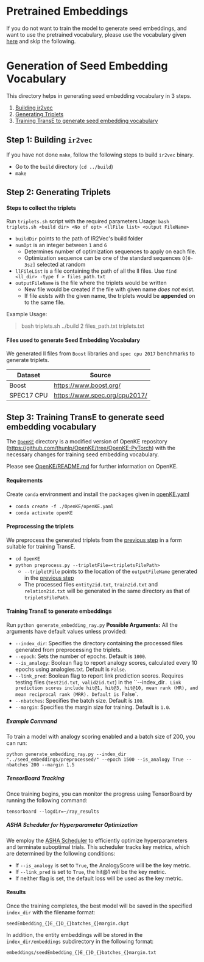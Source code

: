 # Pretrained Embeddings
If you do not want to train the model to generate seed embeddings, and want to use the pretrained vocabulary, please use the vocabulary given [here](../vocabulary) and skip the following.

# Generation of Seed Embedding Vocabulary
This directory helps in generating seed embedding vocabulary in 3 steps.
1. [Building ir2vec](#step-1-building-ir2vec)
2. [Generating Triplets](#step-2-generating-triplets)
3. [Training TransE to generate seed embedding vocabulary](#step-3-training-transe-to-generate-seed-embedding-vocabulary)

## Step 1: Building `ir2vec`
If you have not done `make`, follow the following steps to build `ir2vec` binary.
* Go to the `build` directory (`cd ../build`)
* `make`

## Step 2: Generating Triplets
#### Steps to collect the triplets
 Run `triplets.sh` script with the required parameters
 Usage: `bash triplets.sh <build dir> <No of opt> <llFile list> <output FileName>`
* `buildDir` points to the path of IR2Vec's build folder
* `numOpt` is an integer between `1` and `6`
    * Determines number of optimization sequences to apply on each file.
    * Optimization sequence can be one of the standard sequences `O[0-3sz]` selected at random
* `llFileList` is a file containing the path of all the ll files. Use `find <ll_dir> -type f > files_path.txt`
* `outputFileName` is the file where the triplets would be written
    * New file would be created if the file with given name *does not* exist.
    * If file *exists* with the given name, the triplets would be **appended** on to the same file.

Example Usage:
> bash triplets.sh ../build 2 files_path.txt triplets.txt

#### Files used to generate Seed Embedding Vocabulary
We generated ll files from `Boost` libraries and `spec cpu 2017` benchmarks to generate triplets.

Dataset | Source
------------ | -------------
Boost | https://www.boost.org/
SPEC17 CPU | https://www.spec.org/cpu2017/

## Step 3: Training TransE to generate seed embedding vocabulary
The [`OpenKE`](./OpenKE) directory is a modified version of OpenKE repository (https://github.com/thunlp/OpenKE/tree/OpenKE-PyTorch) with the necessary changes for training seed embedding vocabulary.

Please see [OpenKE/README.md](./OpenKE/README.md) for further information on OpenKE.

#### Requirements
Create `conda` environment and install the packages given in [openKE.yaml](./OpenKE/openKE.yaml)
* `conda create -f ./OpenKE/openKE.yaml`
* `conda activate openKE`

#### Preprocessing the triplets
We preprocess the generated triplets from the [previous step](#step-2-generating-triplets) in a form suitable for training TransE.
* `cd OpenKE`
* `python preprocess.py --tripletFile=<tripletsFilePath>`
    * `--tripletFile` points to the location of the `outputFileName` generated in the [previous step](#step-2-generating-triplets)
    * The processed files `entity2id.txt`, `train2id.txt` and `relation2id.txt` will be generated in the same directory as that of `tripletsFilePath`.
#### Training TransE to generate embeddings
Run  `python generate_embedding_ray.py`
**Possible Arguments:**
All the arguments have default values unless provided:
-  `--index_dir`: Specifies the directory containing the processed files generated from preprocessing the triplets.
-  `--epoch`: Sets the number of epochs. Default is `1000`.
-  `--is_analogy`: Boolean flag to report analogy scores, calculated every 10 epochs using analogies.txt. Default is `False`.
-  `--link_pred`: Boolean flag to report link prediction scores. Requires testing files (`test2id.txt`,` valid2id.txt`) in the ``--index_dir`. Link prediction scores include hit@1, hit@3, hit@10, mean rank (MR), and mean reciprocal rank (MRR). Default is `False`.
-  `--nbatches`: Specifies the batch size. Default is `100`.
-  `--margin`: Specifies the margin size for training. Default is `1.0`.
##### Example Command
To train a model with analogy scoring enabled and a batch size of 200, you can run:
```
python generate_embedding_ray.py --index_dir "../seed_embeddings/preprocessed/" --epoch 1500 --is_analogy True --nbatches 200 --margin 1.5
```
##### TensorBoard Tracking
Once training begins, you can monitor the progress using TensorBoard by running the following command:
```
tensorboard --logdir=~/ray_results

```
##### ASHA Scheduler for Hyperparameter Optimization
We employ the [ASHA Scheduler](https://docs.ray.io/en/latest/tune/api/doc/ray.tune.schedulers.AsyncHyperBandScheduler.html#ray.tune.schedulers.AsyncHyperBandScheduler) to efficiently optimize hyperparameters and terminate suboptimal trials. This scheduler tracks key metrics, which are determined by the following conditions:

- If `--is_analogy` is set to `True`, the AnalogyScore will be the key metric.
- If `--link_pred` is set to `True`, the hit@1 will be the key metric.
- If neither flag is set, the default loss will be used as the key metric.
#### Results
Once the training completes, the best model will be saved in the specified `index_dir` with the filename format:
```
seedEmbedding_{}E_{}D_{}batches_{}margin.ckpt

```
In addition, the entity embeddings will be stored in the `index_dir/embeddings` subdirectory in the following format:
```
embeddings/seedEmbedding_{}E_{}D_{}batches_{}margin.txt

```
